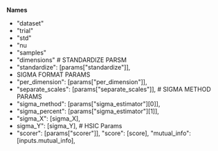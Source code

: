 **Names**

* "dataset"
* "trial"
* "std"
* "nu
* "samples"
* "dimensions"
            # STANDARDIZE PARSM
* "standardize": [params["standardize"]],
* SIGMA FORMAT PARAMS
* "per_dimension": [params["per_dimension"]],
* "separate_scales": [params["separate_scales"]],
            # SIGMA METHOD PARAMS
* "sigma_method": [params["sigma_estimator"][0]],
* "sigma_percent": [params["sigma_estimator"][1]],
* "sigma_X": [sigma_X],
* sigma_Y": [sigma_Y],
            # HSIC Params
* "scorer": [params["scorer"]],
            "score": [score],
            "mutual_info": [inputs.mutual_info],